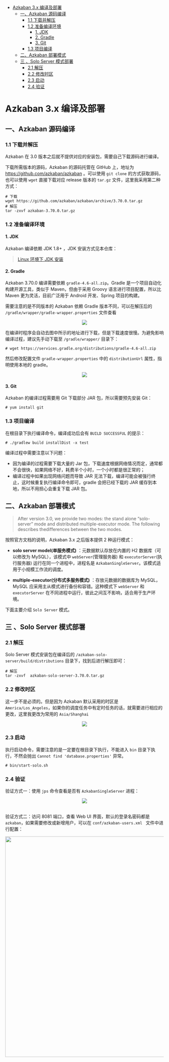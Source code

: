 
<!-- TOC -->

- [Azkaban 3.x 编译及部署](#azkaban-3x-编译及部署)
    - [一、Azkaban 源码编译](#一azkaban-源码编译)
        - [1.1 下载并解压](#11-下载并解压)
        - [1.2 准备编译环境](#12-准备编译环境)
            - [1. JDK](#1-jdk)
            - [2. Gradle](#2-gradle)
            - [3. Git](#3-git)
        - [1.3 项目编译](#13-项目编译)
    - [二、Azkaban 部署模式](#二azkaban-部署模式)
    - [三 、Solo Server 模式部署](#三-solo-server-模式部署)
        - [2.1  解压](#21--解压)
        - [2.2 修改时区](#22-修改时区)
        - [2.3 启动](#23-启动)
        - [2.4 验证](#24-验证)

<!-- /TOC -->

# Azkaban 3.x 编译及部署



## 一、Azkaban 源码编译

### 1.1 下载并解压

Azkaban 在 3.0 版本之后就不提供对应的安装包，需要自己下载源码进行编译。

下载所需版本的源码，Azkaban 的源码托管在 GitHub 上，地址为 https://github.com/azkaban/azkaban 。可以使用 `git clone` 的方式获取源码，也可以使用 `wget` 直接下载对应 release 版本的 `tar.gz` 文件，这里我采用第二种方式：

```shell
# 下载
wget https://github.com/azkaban/azkaban/archive/3.70.0.tar.gz
# 解压
tar -zxvf azkaban-3.70.0.tar.gz
```

### 1.2 准备编译环境

#### 1. JDK

Azkaban 编译依赖 JDK 1.8+ ，JDK 安装方式见本仓库：

> [Linux 环境下 JDK 安装](./Linux下JDK安装.md)

#### 2. Gradle

Azkaban 3.70.0 编译需要依赖 `gradle-4.6-all.zip`。Gradle 是一个项目自动化构建开源工具，类似于 Maven，但由于采用 Groovy 语言进行项目配置，所以比 Maven 更为灵活，目前广泛用于 Android 开发、Spring 项目的构建。

需要注意的是不同版本的 Azkaban 依赖 Gradle 版本不同，可以在解压后的 `/gradle/wrapper/gradle-wrapper.properties` 文件查看

<div align="center"> <img  src="../../pic/azkaban-gradle-wrapper.png"/> </div>

在编译时程序会自动去图中所示的地址进行下载，但是下载速度很慢。为避免影响编译过程，建议先手动下载至 `/gradle/wrapper/` 目录下：

```shell
# wget https://services.gradle.org/distributions/gradle-4.6-all.zip
```

然后修改配置文件 `gradle-wrapper.properties` 中的 `distributionUrl` 属性，指明使用本地的 gradle。

<div align="center"> <img  src="../../pic/azkaban-gradle-wrapper-2.png"/> </div>

#### 3. Git

Azkaban 的编译过程需要用 Git 下载部分 JAR 包，所以需要预先安装 Git：

```shell
# yum install git
```

### 1.3 项目编译

在根目录下执行编译命令，编译成功后会有 `BUILD SUCCESSFUL` 的提示：

```shell
# ./gradlew build installDist -x test
```

编译过程中需要注意以下问题：

+ 因为编译的过程需要下载大量的 Jar 包，下载速度根据网络情况而定，通常都不会很快，如果网络不好，耗费半个小时，一个小时都是很正常的；
+ 编译过程中如果出现网络问题而导致 JAR 无法下载，编译可能会被强行终止，这时候重复执行编译命令即可，gradle 会把已经下载的 JAR 缓存到本地，所以不用担心会重复下载 JAR 包。



## 二、Azkaban 部署模式

>After version 3.0, we provide two modes: the stand alone “solo-server” mode and distributed multiple-executor mode. The following describes thedifferences between the two modes.

按照官方文档的说明，Azkaban 3.x 之后版本提供 2 种运行模式：

+ **solo server model(单服务模式)** ：元数据默认存放在内置的 H2 数据库（可以修改为 MySQL），该模式中 `webServer`(管理服务器) 和 `executorServer`(执行服务器) 运行在同一个进程中，进程名是 `AzkabanSingleServer`。该模式适用于小规模工作流的调度。
- **multiple-executor(分布式多服务模式)** ：存放元数据的数据库为 MySQL，MySQL 应采用主从模式进行备份和容错。这种模式下 `webServer` 和 `executorServer` 在不同进程中运行，彼此之间互不影响，适合用于生产环境。

下面主要介绍 `Solo Server` 模式。



## 三 、Solo Server 模式部署

### 2.1  解压

Solo Server 模式安装包在编译后的 `/azkaban-solo-server/build/distributions` 目录下，找到后进行解压即可：

```shell
# 解压
tar -zxvf  azkaban-solo-server-3.70.0.tar.gz
```

### 2.2 修改时区

这一步不是必须的。但是因为 Azkaban 默认采用的时区是 `America/Los_Angeles`，如果你的调度任务中有定时任务的话，就需要进行相应的更改，这里我更改为常用的 `Asia/Shanghai`

<div align="center"> <img  src="../../pic/azkaban-setting.png"/> </div>

### 2.3 启动

执行启动命令，需要注意的是一定要在根目录下执行，不能进入 `bin` 目录下执行，不然会抛出 `Cannot find 'database.properties'` 异常。

```shell
# bin/start-solo.sh
```

### 2.4 验证

验证方式一：使用 `jps` 命令查看是否有 `AzkabanSingleServer` 进程：

<div align="center"> <img  src="../../pic/akaban-jps.png"/> </div>
<br/>

验证方式二：访问 8081 端口，查看 Web UI 界面，默认的登录名密码都是 `azkaban`，如果需要修改或新增用户，可以在 `conf/azkaban-users.xml ` 文件中进行配置：

<div align="center"> <img width="700px" src="../../pic/azkaban-web-ui.png"/> </div>


